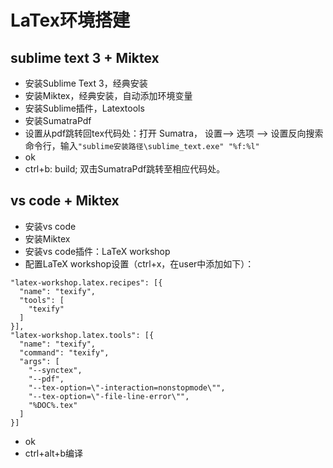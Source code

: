 # LaTex环境搭建
## sublime text 3 + Miktex 
- 安装Sublime Text 3，经典安装
- 安装Miktex，经典安装，自动添加环境变量
- 安装Sublime插件，Latextools
- 安装SumatraPdf
- 设置从pdf跳转回tex代码处：打开 Sumatra， 设置—–> 选项 —–> 设置反向搜索命令行，输入``"sublime安装路径\sublime_text.exe" "%f:%l"`` 
- ok
- ctrl+b: build; 双击SumatraPdf跳转至相应代码处。
## vs code + Miktex ##
- 安装vs code
- 安装Miktex
- 安装vs code插件：LaTeX workshop
- 配置LaTeX workshop设置（ctrl+x，在user中添加如下）：
```
"latex-workshop.latex.recipes": [{
  "name": "texify",
  "tools": [
    "texify"
  ]
}],
"latex-workshop.latex.tools": [{
  "name": "texify",
  "command": "texify",
  "args": [
    "--synctex",
    "--pdf",
    "--tex-option=\"-interaction=nonstopmode\"",
    "--tex-option=\"-file-line-error\"",
    "%DOC%.tex"
  ]
}]
```
- ok
- ctrl+alt+b编译
